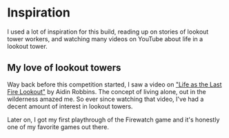 # Inspiration

I used a lot of inspiration for this build, reading up on stories of lookout tower workers, and watching many videos on YouTube about life in a lookout tower.

## My love of lookout towers

Way back before this competition started, I saw a video on ["Life as the Last Fire Lookout"](https://www.youtube.com/watch?v=mtfEtIs_4DQ) by Aidin Robbins. The concept of living alone, out in the wilderness amazed me. So ever since watching that video, I've had a decent amount of interest in lookout towers.

Later on, I got my first playthrough of the Firewatch game and it's honestly one of my favorite games out there.
